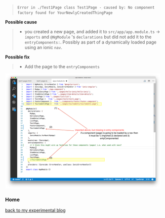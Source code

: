 > `Error in ./Test1Page class Test1Page - caused by: No component factory found for YourNewlyCreatedThingPage`

**Possible cause**
> - you created a new page, and added it to `src/app/app.module.ts` -> `imports` and `@NgModule` 's `declarations` but did not add it to the `entryComponents:`. Possibly as part of a dynamically loaded page using an ionic `nav`. 

**Possible fix**

> - Add the page to the `entryComponents`

![missing entry component registration](../img/missing-entry-component.png)

### Home

[back to my experimental blog](../../README.md)